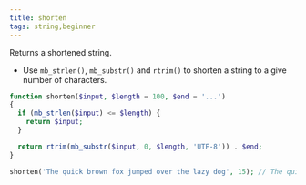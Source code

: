 ```yaml
---
title: shorten
tags: string,beginner
---
```


Returns a shortened string.

- Use `mb_strlen()`, `mb_substr()` and `rtrim()` to shorten a string to a give number of characters.

```php
function shorten($input, $length = 100, $end = '...')
{
  if (mb_strlen($input) <= $length) {
    return $input;
  }

  return rtrim(mb_substr($input, 0, $length, 'UTF-8')) . $end;
}
```

```php
shorten('The quick brown fox jumped over the lazy dog', 15); // The quick brown...
```